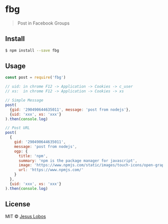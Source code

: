 # fbg

> Post in Facebook Groups

## Install

```bash
$ npm install --save fbg
```

## Usage

```js
const post = require('fbg')

// uid: in chrome F12 -> Application -> Cookies -> c_user
// xs:  in chrome F12 -> Application -> Cookies -> xs

// Simple Message
post(
  {gid: '290490644635011', message: 'post from nodejs'},
  {uid: 'xxx', xs: 'xxx'}
).then(console.log)

// Post URL
post(
  {
    gid: '290490644635011',
    message: 'post from nodejs',
    ogp: {
      title: 'npm',
      summary: 'npm is the package manager for javascript',
      image: 'https://www.npmjs.com/static/images/touch-icons/open-graph.png',
      url: 'https://www.npmjs.com/'
    }
  },
  {uid: 'xxx', xs: 'xxx'}
).then(console.log)
```

## License

MIT © [Jesus Lobos](https://jlobos.com/)
